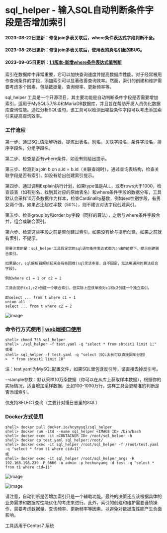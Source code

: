 # sql_helper - 输入SQL自动判断条件字段是否增加索引

#### 2023-08-22日更新：修复join多表关联后，where条件表达式字段判断不全。
#### 2023-08-28日更新：修复join多表关联后，使用表的真名引起的BUG。
#### 2023-09-05日更新：[1.1版本-新增where条件表达式值判断](https://github.com/hcymysql/sql_helper/tree/sql_helper_1.1)

索引在数据库中非常重要，它可以加快查询速度并提高数据库性能。对于经常被用作查询条件的字段，添加索引可以显著改善查询效率。然而，索引的创建和维护需要考虑多个因素，包括数据量、查询频率、更新频率等。

sql_helper 工具是一个开源项目，其主要功能是自动判断条件字段是否需要增加索引，适用于MySQL5.7/8.0和MariaDB数据库，并且旨在帮助开发人员优化数据库查询性能。通过分析SQL语句，该工具可以检测出哪些条件字段可以考虑添加索引来提高查询效率。

### 工作流程

第一步、通过SQL语法解析器，提炼出表名，别名，关联字段名，条件字段名，排序字段名，分组字段名。

第二步、检查是否有where条件，如没有则给出提示。

第三步、检测到a join b on a.id = b.id（关联查询时），通过查询表结构，检查关联字段是否有索引，如没有给出创建索引提示。

第四步、通过调用Explain执行计划，如果type值是ALL，或者rows大于1000，检查该表（如有别名，找到其对应的原始表名）和where条件字段的数据分布，工具默认会采样10万条数据作为样本，检查Cardinality基数，例如sex性别字段，有男女两个值，如果占比超过半数（50%），则不建议对该字段创建索引。

第五步、检查group by和order by字段（同样的算法），之后与where条件字段合并，组合成联合索引。

第六步、检查这些字段之前是否创建过索引，如果没有给与提示创建，如果之前就有索引，不提示。

    需要注意的是：sql_helper工具假定您的sql语句条件表达式都为and的前提下，提示创建联合索引。
    
    如果是or，sql解析器解析起来会有些困难(sql灵活多变，且不固定，无法用通用的算法组合字段)。
  
    例如where c1 = 1 or c2 = 2
  
    工具会提示(c1,c2)创建一个联合索引，但实际上应该单独对c1和c2创建一个独立索引。
  
    即select ... from t where c1 = 1
    union all
    select ... from t where c2 = 2

![image](https://github.com/hcymysql/sql_helper/assets/19261879/ca3d23a7-f2d3-4a14-80af-3688e2bb061e)

### 命令行方式使用 | [web端接口使用](https://github.com/hcymysql/sql_helper/blob/main/web/sql_helper/README.md)
```
shell> chmod 755 sql_helper
shell> ./sql_helper -f test.yaml -q "select * from sbtest1 limit 1;"
或者
shell> sql_helper -f test.yaml -q "select（SQL太长可以直接回车分割）
>  * from sbtest1 limit 10"
```

注：test.yaml为MySQL配置文件，如果SQL里包含反引号，请直接去掉反引号。

--sample参数：默认采样10万条数据（你可以在从库上获取样本数据），根据你的实际情况，适当增加采样数据，比如100-1000万行，这样工具会更精准的判断是否添加索引。

仅支持SELECT查询（主要针对慢日志里的SQL）

### Docker方式使用
```
shell> docker pull docker.io/hcymysql/sql_helper
shell> docker run -itd --name sql_helper <IMAGE ID> /bin/bash
shell> docker exec -it <CONTAINER ID> /root/sql_helper -h
shell> docker cp test.yaml sql_helper:/root/
shell> docker exec -it sql_helper /root/sql_helper -f /root/test.yaml -q "select * from t1 where cid=11"
或
shell> docker exec -it sql_helper /root/sql_helper_args -H 192.168.198.239 -P 6666 -u admin -p hechunyang -d test -q "select * from t1 where cid=11"
```

![image](https://github.com/hcymysql/sql_helper/assets/19261879/a603a7fd-7163-4c05-a5fd-4e605f02acc5)

![image](https://github.com/hcymysql/sql_helper/assets/19261879/39da7b69-aebb-4c27-ac18-f0abc497064d)

请注意，自动判断是否增加索引只是一个辅助功能，最终的决策还应该根据具体的业务需求和数据库性能优化的考虑来进行。此外，索引的创建和维护需要谨慎操作，需要考虑数据量、查询频率、更新频率等因素，以避免对数据库性能产生负面影响。

工具适用于Centos7 系统
